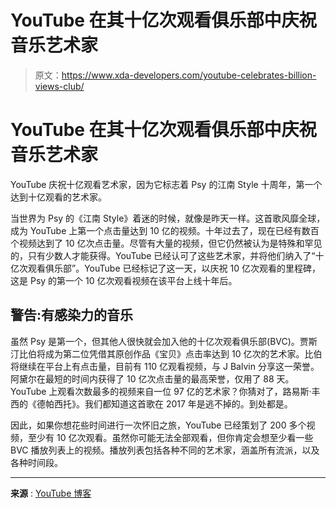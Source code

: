 # YouTube 在其十亿次观看俱乐部中庆祝音乐艺术家

> 原文：<https://www.xda-developers.com/youtube-celebrates-billion-views-club/>

# YouTube 在其十亿次观看俱乐部中庆祝音乐艺术家

YouTube 庆祝十亿观看艺术家，因为它标志着 Psy 的江南 Style 十周年，第一个达到十亿观看的艺术家。

当世界为 Psy 的《江南 Style》着迷的时候，就像是昨天一样。这首歌风靡全球，成为 YouTube 上第一个点击量达到 10 亿的视频。十年过去了，现在已经有数百个视频达到了 10 亿次点击量。尽管有大量的视频，但它仍然被认为是特殊和罕见的，只有少数人才能获得。YouTube 已经认可了这些艺术家，并将他们纳入了“十亿次观看俱乐部”。YouTube 已经标记了这一天，以庆祝 10 亿次观看的里程碑，这是 Psy 的第一个 10 亿次观看视频在该平台上线十年后。

## 警告:有感染力的音乐

虽然 Psy 是第一个，但其他人很快就会加入他的十亿次观看俱乐部(BVC)。贾斯汀比伯将成为第二位凭借其原创作品《宝贝》点击率达到 10 亿次的艺术家。比伯将继续在平台上有点击量，目前有 110 亿观看视频，与 J Balvin 分享这一荣誉。阿黛尔在最短的时间内获得了 10 亿次点击量的最高荣誉，仅用了 88 天。YouTube 上观看次数最多的视频来自一位 97 亿的艺术家？你猜对了，路易斯·丰西的《德帕西托》。我们都知道这首歌在 2017 年是逃不掉的。到处都是。

因此，如果你想花些时间进行一次怀旧之旅，YouTube 已经策划了 200 多个视频，至少有 10 亿次观看。虽然你可能无法全部观看，但你肯定会想至少看一些 BVC 播放列表上的视频。播放列表包括各种不同的艺术家，涵盖所有流派，以及各种时间段。

* * *

**来源** : [YouTube 博客](https://blog.youtube/creator-and-artist-stories/10-years-of-youtubes-billion-views-club-psy-gangnam-style/)